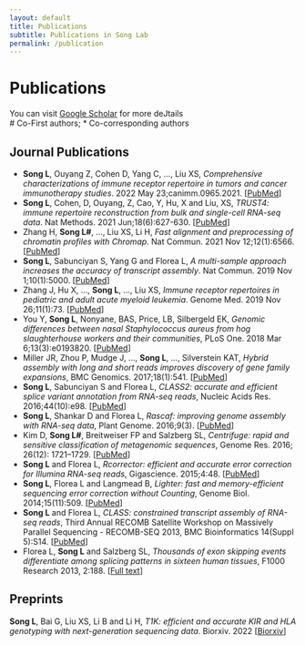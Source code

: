 ```yaml
---
layout: default
title: Publications
subtitle: Publications in Song Lab
permalink: /publication
---
```


# Publications

You can visit [Google Scholar](https://scholar.google.com/citations?user=X0n7vEEAAAAJ&hl=en) for more deJtails<br>
\# Co-First authors; \* Co-corresponding authors
## Journal Publications
- **Song L**, Ouyang Z, Cohen D, Yang C, …, Liu XS, *Comprehensive characterizations of immune receptor repertoire in tumors and cancer immunotherapy studies*. 2022 May 23;canimm.0965.2021. \[[PubMed](https://pubmed.ncbi.nlm.nih.gov/35605261/)\]
- **Song L**,  Cohen, D, Ouyang, Z, Cao, Y, Hu, X and Liu, XS, *TRUST4: immune repertoire reconstruction from bulk and single-cell RNA-seq data*. Nat Methods. 2021 Jun;18(6):627-630. \[[PubMed](https://pubmed.ncbi.nlm.nih.gov/33986545/)\]
- Zhang H, **Song L#**, …, Liu XS, Li H, *Fast alignment and preprocessing of chromatin profiles with Chromap*. Nat Commun. 2021 Nov 12;12(1):6566. \[[PubMed](https://pubmed.ncbi.nlm.nih.gov/34772935/)\] 
- **Song L**, Sabunciyan S, Yang G and Florea L, *A multi-sample approach increases the accuracy of transcript assembly*. Nat Commun. 2019 Nov 1;10(1):5000.  \[[PubMed](https://pubmed.ncbi.nlm.nih.gov/31676772/)\]
- Zhang J, Hu X, …, **Song L**, …, Liu XS, *Immune receptor repertoires in pediatric and adult acute myeloid leukemia*. Genome Med. 2019 Nov 26;11(1):73. \[[PubMed](https://pubmed.ncbi.nlm.nih.gov/31771646/)\]
- You Y, **Song L**, Nonyane, BAS, Price, LB, Silbergeld EK, *Genomic differences between nasal Staphylococcus aureus from hog slaughterhouse workers and their communities*, PLoS One. 2018 Mar 6;13(3):e0193820. \[[PubMed](https://www.ncbi.nlm.nih.gov/pmc/articles/PMC5839586/)\]
- Miller JR, Zhou P, Mudge J, …, **Song L**, ..., Silverstein KAT, *Hybrid assembly with long and short reads improves discovery of gene family expansions*, BMC Genomics. 2017;18(1):541. \[[PubMed](https://pubmed.ncbi.nlm.nih.gov/28724409/)\]
- **Song L**, Sabunciyan S and Florea L, *CLASS2: accurate and efficient splice variant annotation from RNA-seq reads*, Nucleic Acids Res. 2016;44(10):e98. \[[PubMed](http://www.ncbi.nlm.nih.gov/pubmed/26975657)\]
- **Song L**, Shankar D and Florea L, *Rascaf: improving genome assembly with RNA-seq data*, Plant Genome. 2016;9(3). \[[PubMed](https://www.ncbi.nlm.nih.gov/pubmed/27902792)\]
- Kim D, **Song L#**, Breitweiser FP and Salzberg SL, *Centrifuge: rapid and sensitive classification of metagenomic sequences*, Genome Res. 2016; 26(12): 1721–1729. \[[PubMed](https://www.ncbi.nlm.nih.gov/pmc/articles/PMC5131823/)\] 
- **Song L** and Florea L, *Rcorrector: efficient and accurate error correction for Illumina RNA-seq reads*, Gigascience. 2015;4:48. \[[PubMed](http://www.ncbi.nlm.nih.gov/pubmed/26500767)\]
- **Song L**, Florea L and Langmead B, *Lighter: fast and memory-efficient sequencing error correction without Counting*, Genome Biol. 2014;15(11):509. \[[PubMed](http://www.ncbi.nlm.nih.gov/pubmed/25398208)\]
- **Song L** and Florea L, *CLASS: constrained transcript assembly of RNA-seq reads*, Third Annual RECOMB Satellite Workshop on Massively Parallel Sequencing - RECOMB-SEQ 2013, BMC Bioinformatics 14(Suppl 5):S14. \[[PubMed](http://www.ncbi.nlm.nih.gov/pubmed/23734605)\]
- Florea L, **Song L** and Salzberg SL, *Thousands of exon skipping events differentiate among splicing patterns in sixteen human tissues*, F1000 Research 2013, 2:188. \[[Full text](http://f1000research.com/articles/2-188/v1)\]

## Preprints
**Song L**, Bai G, Liu XS, Li B and Li H, *T1K: efficient and accurate KIR and HLA genotyping with next-generation sequencing data*. Biorxiv. 2022 \[[Biorxiv](https://www.biorxiv.org/content/10.1101/2022.10.26.513955v1)\]

